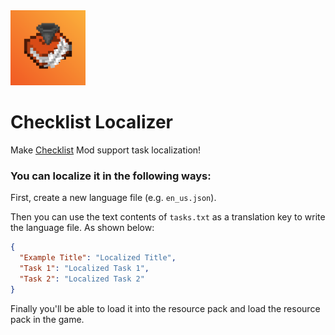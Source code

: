 <img height="120" src="src/main/resources/icon.png" width="120"/>

# Checklist Localizer
Make [Checklist](https://www.curseforge.com/minecraft/mc-mods/checklist) Mod support task localization!

### You can localize it in the following ways:

First, create a new language file (e.g. `en_us.json`).

Then you can use the text contents of `tasks.txt` as a translation key to write the language file. As shown below:
```json
{
  "Example Title": "Localized Title",
  "Task 1": "Localized Task 1",
  "Task 2": "Localized Task 2"
}
```

Finally you'll be able to load it into the resource pack and load the resource pack in the game.